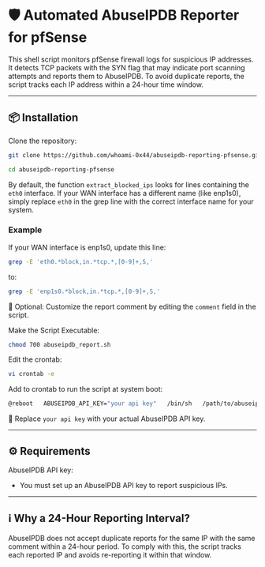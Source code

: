 # :shield: Automated AbuseIPDB Reporter for pfSense
This shell script monitors pfSense firewall logs for suspicious IP addresses. It detects TCP packets with the SYN flag that may indicate port scanning attempts and reports them to AbuseIPDB. To avoid duplicate reports, the script tracks each IP address within a 24-hour time window.

---

## :package: Installation

Clone the repository:
```bash 
git clone https://github.com/whoami-0x44/abuseipdb-reporting-pfsense.git

cd abuseipdb-reporting-pfsense
```
By default, the function `extract_blocked_ips` looks for lines containing the `eth0` interface. If your WAN interface has a different name (like enp1s0), simply replace `eth0` in the grep line with the correct interface name for your system.

### Example

If your WAN interface is enp1s0, update this line:
```bash 
grep -E 'eth0.*block,in.*tcp.*,[0-9]+,S,'
```
to:
```bash 
grep -E 'enp1s0.*block,in.*tcp.*,[0-9]+,S,'
```
:wrench: Optional: Customize the report comment by editing the `comment` field in the script.

Make the Script Executable:
```bash 
chmod 700 abuseipdb_report.sh
```

Edit the crontab:
```bash 
vi crontab -e
```

Add to crontab to run the script at system boot:
```bash 
@reboot   ABUSEIPDB_API_KEY="your api key"   /bin/sh   /path/to/abuseipdb_report.sh
```
:pushpin: Replace `your api key` with your actual AbuseIPDB API key.

---

## :gear: Requirements

AbuseIPDB API key: 
- You must set up an AbuseIPDB API key to report suspicious IPs.

---

## :information_source: Why a 24-Hour Reporting Interval?

AbuseIPDB does not accept duplicate reports for the same IP with the same comment within a 24-hour period.
To comply with this, the script tracks each reported IP and avoids re-reporting it within that window.
